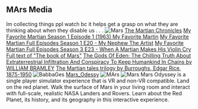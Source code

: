 ## MArs Media
Im collecting things ppl watch bc it helps get a grasp on what they are thinking about when they disable us . . .
![Mars](https://science.nasa.gov/wp-content/uploads/2024/03/26715_PIA25233-web.jpg?w=1024&format=webp)
[The Martian Chronicles](https://archive.org/details/The_Martian_Chronicles)
[My Favorite Martian Season 1 Episode 1 (1963) My Favorite Martin](https://www.youtube.com/watch?v=9bg9AGmYv84)
[My Favorite Martian Full Episodes Season 1 E20 - My Nephew The Artist](https://www.dailymotion.com/video/x822j08)
[My Favorite Martian Full Episodes Season 3 E23 - When A Martian Makes His Violin Cry](https://www.dailymotion.com/video/x81hpd9)
[Full text of "The book of Mars"](https://archive.org/stream/bookofmars00glas/bookofmars00glas_djvu.txt)
[The Gods Of Eden: The Chilling Truth About Extraterrestrial Infiltration   And Conspiracy To Keep Humankind In Chains by WILLIAM BRAMLEY](https://archive.org/details/gods-of-eden)
[The Martian tales trilogy by Burroughs, Edgar Rice, 1875-1950](https://archive.org/details/martiantalestril0000burr)
![BabbaGes](https://th.bing.com/th/id/OIP._wucSXCQnZm0Y7h0xOe8xgHaB1?rs=1&pid=ImgDetMain)
[Mars_Odessy](https://store.playstation.com/en-us/concept/233712)
![MArs](https://media.gamestop.com/i/gamestop/10176124/Mars-Odyssey---PlayStation-4?$pdp2x$)
![Mars](https://media.gamestop.com/i/gamestop/10176124_SCR07/Mars-Odyssey---PlayStation-4?$screen$)
Mars Odyssey is a single player simulator experience that is VR and non-VR compatible. Land on the red planet. Walk the surface of Mars in your living room and interact with full-scale, realistic NASA Landers and Rovers. Learn about the Red Planet, its history, and its geography in this interactive experience.
